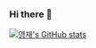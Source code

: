 ### Hi there 👋


[![영재's GitHub stats](https://github-readme-stats.vercel.app/api?username=realwhyjay)](https://github.com/realwhyjay/github-readme-stats)

